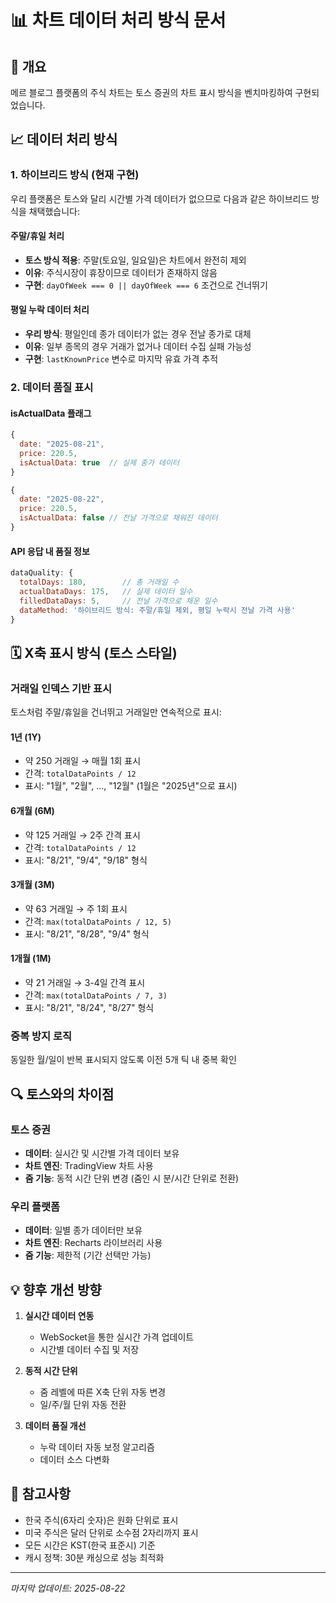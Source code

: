 # 📊 차트 데이터 처리 방식 문서

## 🎯 개요
메르 블로그 플랫폼의 주식 차트는 토스 증권의 차트 표시 방식을 벤치마킹하여 구현되었습니다.

## 📈 데이터 처리 방식

### 1. 하이브리드 방식 (현재 구현)
우리 플랫폼은 토스와 달리 시간별 가격 데이터가 없으므로 다음과 같은 하이브리드 방식을 채택했습니다:

#### 주말/휴일 처리
- **토스 방식 적용**: 주말(토요일, 일요일)은 차트에서 완전히 제외
- **이유**: 주식시장이 휴장이므로 데이터가 존재하지 않음
- **구현**: `dayOfWeek === 0 || dayOfWeek === 6` 조건으로 건너뛰기

#### 평일 누락 데이터 처리
- **우리 방식**: 평일인데 종가 데이터가 없는 경우 전날 종가로 대체
- **이유**: 일부 종목의 경우 거래가 없거나 데이터 수집 실패 가능성
- **구현**: `lastKnownPrice` 변수로 마지막 유효 가격 추적

### 2. 데이터 품질 표시

#### isActualData 플래그
```javascript
{
  date: "2025-08-21",
  price: 220.5,
  isActualData: true  // 실제 종가 데이터
}

{
  date: "2025-08-22", 
  price: 220.5,
  isActualData: false // 전날 가격으로 채워진 데이터
}
```

#### API 응답 내 품질 정보
```javascript
dataQuality: {
  totalDays: 180,        // 총 거래일 수
  actualDataDays: 175,   // 실제 데이터 일수
  filledDataDays: 5,     // 전날 가격으로 채운 일수
  dataMethod: '하이브리드 방식: 주말/휴일 제외, 평일 누락시 전날 가격 사용'
}
```

## 🗓️ X축 표시 방식 (토스 스타일)

### 거래일 인덱스 기반 표시
토스처럼 주말/휴일을 건너뛰고 거래일만 연속적으로 표시:

#### 1년 (1Y)
- 약 250 거래일 → 매월 1회 표시
- 간격: `totalDataPoints / 12`
- 표시: "1월", "2월", ..., "12월" (1월은 "2025년"으로 표시)

#### 6개월 (6M)
- 약 125 거래일 → 2주 간격 표시  
- 간격: `totalDataPoints / 12`
- 표시: "8/21", "9/4", "9/18" 형식

#### 3개월 (3M)
- 약 63 거래일 → 주 1회 표시
- 간격: `max(totalDataPoints / 12, 5)`
- 표시: "8/21", "8/28", "9/4" 형식

#### 1개월 (1M)
- 약 21 거래일 → 3-4일 간격 표시
- 간격: `max(totalDataPoints / 7, 3)`
- 표시: "8/21", "8/24", "8/27" 형식

### 중복 방지 로직
동일한 월/일이 반복 표시되지 않도록 이전 5개 틱 내 중복 확인

## 🔍 토스와의 차이점

### 토스 증권
- **데이터**: 실시간 및 시간별 가격 데이터 보유
- **차트 엔진**: TradingView 차트 사용
- **줌 기능**: 동적 시간 단위 변경 (줌인 시 분/시간 단위로 전환)

### 우리 플랫폼
- **데이터**: 일별 종가 데이터만 보유
- **차트 엔진**: Recharts 라이브러리 사용
- **줌 기능**: 제한적 (기간 선택만 가능)

## 💡 향후 개선 방향

1. **실시간 데이터 연동**
   - WebSocket을 통한 실시간 가격 업데이트
   - 시간별 데이터 수집 및 저장

2. **동적 시간 단위**
   - 줌 레벨에 따른 X축 단위 자동 변경
   - 일/주/월 단위 자동 전환

3. **데이터 품질 개선**
   - 누락 데이터 자동 보정 알고리즘
   - 데이터 소스 다변화

## 📝 참고사항

- 한국 주식(6자리 숫자)은 원화 단위로 표시
- 미국 주식은 달러 단위로 소수점 2자리까지 표시
- 모든 시간은 KST(한국 표준시) 기준
- 캐시 정책: 30분 캐싱으로 성능 최적화

---

*마지막 업데이트: 2025-08-22*